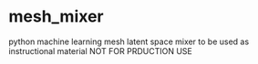 # mesh_mixer
python machine learning mesh latent space mixer to be used as instructional material NOT FOR PRDUCTION USE 
